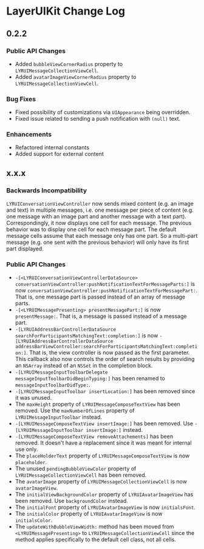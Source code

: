 # LayerUIKit Change Log

## 0.2.2

### Public API Changes
* Added `bubbleViewCornerRadius` property to `LYRUIMessageCollectionViewCell`.  
* Added `avatarImageViewCornerRadius` property to `LYRUIMessageCollectionViewCell`.

### Bug Fixes
* Fixed possibility of customizations via `UIAppearance` being overridden.
* Fixed issue related to sending a push notification with `(null)` text. 

### Enhancements
* Refactored internal constants
* Added support for external content

## x.x.x

### Backwards Incompatibility

`LYRUIConversationViewController` now sends mixed content (e.g. an image and text) in multiple messages, i.e. one message per piece of content (e.g. one message with an image part and another message with a text part). Correspondingly, it now displays one cell for each message. The previous behavior was to display one cell for each message part. The default message cells assume that each message only has one part. So a multi-part message (e.g. one sent with the previous behavior) will only have its first part displayed.

### Public API Changes

* `-[<LYRUIConversationViewControllerDataSource> conversationViewController:pushNotificationTextForMessageParts:]` is now `conversationViewController:pushNotificationTextForMessagePart:`. That is, one message part is passed instead of an array of message parts.
* `-[<LYRUIMessagePresenting> presentMessagePart:]` is now `presentMessage:`. That is, a message is passed instead of a message part.
* `-[LYRUIAddressBarControllerDataSource searchForParticipantsMatchingText:completion:]` is now `-[LYRUIAddressBarControllerDataSource addressBarViewController:searchForParticipantsMatchingText:completion:]`. That is, the view controller is now passed as the first parameter. This callback also now controls the order of search results by providing an `NSArray` instead of an `NSSet` in the completion block.
* `-[LYRUIMessageInputToolbarDelegate messageInputToolbarDidBeginTyping:]` has been renamed to `messageInputToolbarDidType:`.
* `-[LYRUIMessageInputToolbar insertLocation:]` has been removed since it was unused.
* The `maxHeight` property of `LYRUIMessageComposeTextView` has been removed. Use the `maxNumberOfLines` property of `LYRUIMessageInputToolbar` instead.
* `-[LYRUIMessageComposeTextView insertImage:]` has been removed. Use `-[LYRUIMessageInputToolbar insertImage:]` instead.
* `-[LYRUIMessageComposeTextView removeAttachements]` has been removed. It doesn't have a replacement since it was meant for internal use only.
* The `placeHolderText` property of `LYRUIMessageComposeTextView` is now `placeholder`.
* The unused `pendingBubbleViewColor` property of `LYRUIMessageCollectionViewCell` has been removed.
* The `avatarImage` property of `LYRUIMessageCollectionViewCell` is now `avatarImageView`.
* The `initialViewBackgroundColor` property of `LYRUIAvatarImageView` has been removed. Use `backgroundColor` instead.
* The `initialFont` property of `LYRUIAvatarImageView` is now `initialsFont`.
* The `initialColor` property of `LYRUIAvatarImageView` is now `initialsColor`.
* The `updateWithBubbleViewWidth:` method has been moved from `<LYRUIMessagePresenting>` to `LYRUIMessageCollectionViewCell` since the method applies specifically to the default cell class, not all cells.
